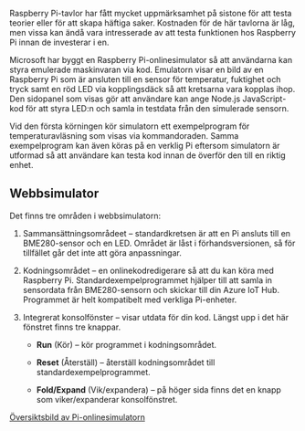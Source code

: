 Raspberry Pi-tavlor har fått mycket uppmärksamhet på sistone för att testa teorier eller för att skapa häftiga saker. Kostnaden för de här tavlorna är låg, men vissa kan ändå vara intresserade av att testa funktionen hos Raspberry Pi innan de investerar i en.

Microsoft har byggt en Raspberry Pi-onlinesimulator så att användarna kan styra emulerade maskinvaran via kod. Emulatorn visar en bild av en Raspberry Pi som är ansluten till en sensor för temperatur, fuktighet och tryck samt en röd LED via kopplingsdäck så att kretsarna vara kopplas ihop. Den sidopanel som visas gör att användare kan ange Node.js JavaScript-kod för att styra LED:n och samla in testdata från den simulerade sensorn.

Vid den första körningen kör simulatorn ett exempelprogram för temperaturavläsning som visas via kommandoraden. Samma exempelprogram kan även köras på en verklig Pi eftersom simulatorn är utformad så att användare kan testa kod innan de överför den till en riktig enhet.

## <a name="web-simulator"></a>Webbsimulator

Det finns tre områden i webbsimulatorn:

1.  Sammansättningsområdeet – standardkretsen är att en Pi ansluts till en BME280-sensor och en LED. Området är låst i förhandsversionen, så för tillfället går det inte att göra anpassningar.

2.  Kodningsområdet – en onlinekodredigerare så att du kan köra med Raspberry Pi. Standardexempelprogrammet hjälper till att samla in sensordata från BME280-sensorn och skickar till din Azure IoT Hub. Programmet är helt kompatibelt med verkliga Pi-enheter.

3.  Integrerat konsolfönster – visar utdata för din kod. Längst upp i det här fönstret finns tre knappar.

    -   **Run** (Kör) – kör programmet i kodningsområdet.

    -   **Reset** (Återställ) – återställ kodningsområdet till standardexempelprogrammet.

    -   **Fold/Expand** (Vik/expandera) – på höger sida finns det en knapp som viker/expanderar konsolfönstret.

[Översiktsbild av Pi-onlinesimulatorn](./../media-draft/image1.png)

<!-- Reference links 
-   Online Raspberry Pi Emulator:
    <https://docs.microsoft.com/en-us/azure/iot-hub/iot-hub-raspberry-pi-web-simulator-get-started>

-   <https://azure-samples.github.io/raspberry-pi-web-simulator/#GetStarted>-->

